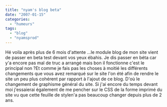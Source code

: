 ```yaml
---
title: "nyam's blog beta"
date: "2007-01-15"
categories: 
  - "humeurs"
tags: 
  - "blog"
  - "nyamsprod"
---
```


Hé voila après plus de 6 mois d'attente ...le module blog de mon site vient de passer en beta test devant vos yeux ébahis. Je dis passer en béta car y'a encore pas mal de truc a arrangé mais bon il fonctionne c'est le principal non ?Et comme je fais pas les choses à moitié les différents changements que vous avez remarqué sur le site l'on été afin de rendre le site un peu plus cohérent par rapport à l'ajout de ce blog. D'où le changement de graphisme général du site. Si j'ai encore du temps devant moi j'essaierai également de me pencher sur le CSS de la forme imprimé du site vu que cette feuille de stylen'a pas beaucoup changer depuis plus de 2 ans.
